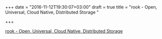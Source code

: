 +++
date = "2016-11-12T19:30:07+03:00"
draft = true
title = "rook - Open, Universal, Cloud Native, Distributed Storage "

+++

<p><a href="https://t.co/GHY4LVmNIz">rook - Open, Universal, Cloud Native, Distributed Storage </a></p>
